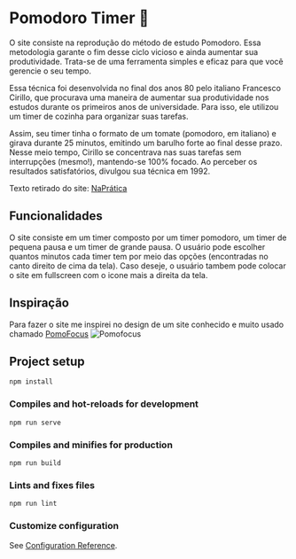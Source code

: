 # Pomodoro Timer 🍅
O site consiste na reprodução do método de estudo Pomodoro. Essa metodologia garante o fim desse ciclo vicioso e ainda aumentar sua produtividade. Trata-se de uma ferramenta simples e eficaz para que você gerencie o seu tempo.

Essa técnica foi desenvolvida no final dos anos 80 pelo italiano Francesco Cirillo, que procurava uma maneira de aumentar sua produtividade nos estudos durante os primeiros anos de universidade. Para isso, ele utilizou um timer de cozinha para organizar suas tarefas.

Assim, seu timer tinha o formato de um tomate (pomodoro, em italiano) e girava durante 25 minutos, emitindo um barulho forte ao final desse prazo. Nesse meio tempo, Cirillo se concentrava nas suas tarefas sem interrupções (mesmo!), mantendo-se 100% focado. Ao perceber os resultados satisfatórios, divulgou sua técnica em 1992.

Texto retirado do site: [NaPrática](https://www.napratica.org.br/pomodoro/)

## Funcionalidades
O site consiste em um timer composto por um timer pomodoro, um timer de pequena pausa e um timer de grande pausa.
O usuário pode escolher quantos minutos cada timer tem por meio das opções (encontradas no canto direito de cima da tela).
Caso deseje, o usuário tambem pode colocar o site em fullscreen com o icone mais a direita da tela.

## Inspiração
Para fazer o site me inspirei no design de um site conhecido e muito usado chamado [PomoFocus](https://pomofocus.io/app)
![Pomofocus](https://drive.google.com/u/0/uc?id=1rRIyHIEQ3s7tkYvZI7_CuQ6YzuKKioEm&export=download)

## Project setup
```
npm install
```

### Compiles and hot-reloads for development
```
npm run serve
```

### Compiles and minifies for production
```
npm run build
```

### Lints and fixes files
```
npm run lint
```

### Customize configuration
See [Configuration Reference](https://cli.vuejs.org/config/).


